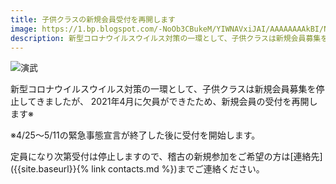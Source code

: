 ```yaml
---
title: 子供クラスの新規会員受付を再開します
image: https://1.bp.blogspot.com/-NoOb3CBukeM/YIWNAVxiJAI/AAAAAAAAkBI/N2MzgLQ0ve8bQCtXW9ydo7Z8VkHaSPLbwCLcBGAsYHQ/s320/application_open.jpg
description: 新型コロナウイルスウイルス対策の一環として、子供クラスは新規会員募集を停止してきましたが、2021年4月に欠員ができたため、新規会員の受付を再開します
---
```


![演武](https://1.bp.blogspot.com/-NoOb3CBukeM/YIWNAVxiJAI/AAAAAAAAkBI/N2MzgLQ0ve8bQCtXW9ydo7Z8VkHaSPLbwCLcBGAsYHQ/s320/application_open.jpg)

新型コロナウイルスウイルス対策の一環として、子供クラスは新規会員募集を停止してきましたが、
2021年4月に欠員ができたため、新規会員の受付を再開します※

※4/25～5/11の緊急事態宣言が終了した後に受付を開始します。

定員になり次第受付は停止しますので、稽古の新規参加をご希望の方は[連絡先]({{site.baseurl}}{% link contacts.md %})までご連絡ください。
